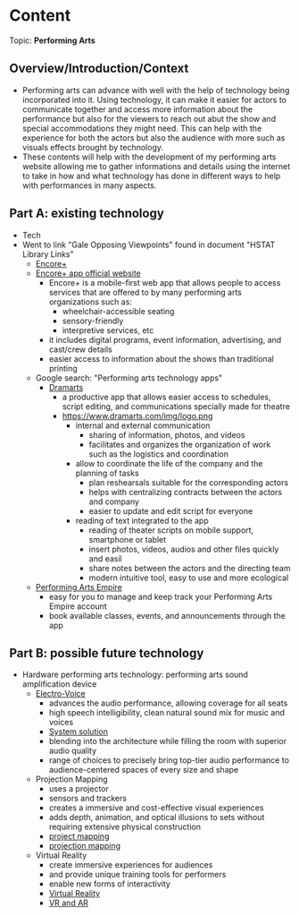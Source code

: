 # Content
Topic: **Performing Arts**

## Overview/Introduction/Context
* Performing arts can advance with well with the help of technology being incorporated into it. Using technology, it can make it easier for actors to communicate together and access more information about the performance but also for the viewers to reach out abut the show and special accommodations they might need. This can help with the experience for both the actors but also the audience with more such as visuals effects brought by technology.
* These contents will help with the development of my performing arts website allowing me to gather informations and details using the internet to take in how and what technology has done in different ways to help with performances in many aspects.

## Part A: existing technology
* Tech
* Went to link "Gale Opposing Viewpoints" found in document "HSTAT Library Links"
  * [Encore+](https://go.gale.com/ps/retrieve.do?tabID=T004&resultListType=RESULT_LIST&searchResultsType=SingleTab&retrievalId=abdd1bca-3514-4465-8a6e-1bcbda7b9129&hitCount=7&searchType=BasicSearchForm&currentPosition=3&docId=GALE%7CA671513755&docType=Article&sort=Relevance&contentSegment=ZONE-MOD1&prodId=AONE&pageNum=1&contentSet=GALE%7CA671513755&searchId=R1&userGroupName=nysl_me_76_tele&inPS=true)
  * [Encore+ app official website](https://www.encoreplus.app/accessible-performances/)
    * Encore+ is a mobile-first web app that allows people to access services that are offered to by many performing arts organizations such as:
      * wheelchair-accessible seating
      * sensory-friendly
      * interpretive services, etc
    * it includes digital programs, event information, advertising, and cast/crew details
    * easier access to information about the shows than traditional printing
  * Google search: "Performing arts technology apps"
    * [Dramarts](https://www.dramarts.com/landing)
      * a productive app that allows easier access to schedules, script editing, and communications specially made for theatre
      * https://www.dramarts.com/img/logo.png
        * internal and external communication
          * sharing of information, photos, and videos
          * facilitates and organizes the organization of work such as the logistics and coordination
        * allow to coordinate the life of the company and the planning of tasks
          * plan reshearsals suitable for the corresponding actors
          * helps with centralizing contracts between the actors and company
          * easier to update and edit script for everyone
        * reading of text integrated to the app
          * reading of theater scripts on mobile support, smartphone or tablet
          * insert photos, videos, audios and other files quickly and easil
          * share notes between the actors and the directing team
          * modern intuitive tool, easy to use and more ecological
  * [Performing Arts Empire](https://apps.apple.com/sa/app/performing-arts-empire/id6745223804?uo=2)
      * easy for you to manage and keep track your Performing Arts Empire account
      * book available classes, events, and announcements through the app 
   
## Part B: possible future technology
* Hardware performing arts technology: performing arts sound amplification device
  * [Electro-Voice](https://www.electrovoice.com/applications/performing-arts/)
    * advances the audio performance, allowing coverage for all seats
    * high speech intelligibility, clean natural sound mix for music and voices
    * [System solution](https://www.youtube.com/watch?v=CljahXm_MVk&t=2s)
    * blending into the architecture while filling the room with superior audio quality
    * range of choices to precisely bring top-tier audio performance to audience-centered spaces of every size and shape
  * Projection Mapping
    * uses a projector
    * sensors and trackers
    * creates a immersive and cost-effective visual experiences
    * adds depth, animation, and optical illusions to sets without requiring extensive physical construction
    * [project mapping](https://www.youtube.com/watch?v=5oOAoKk6gww&t=22s)
    * [projection mapping](https://www.heavym.net/unveiling-the-art-of-projection-design-theater-use-case/)
  * Virtual Reality
    * create immersive experiences for audiences
    * and provide unique training tools for performers
    * enable new forms of interactivity
    * [Virtual Reality](https://www.youtube.com/watch?v=xgHUYbNDSrI&t=389s)
    * [VR and AR](https://amt-lab.org/blog/2021/8/how-vr-and-ar-are-changing-the-world-of-immersive-theater)
